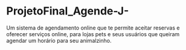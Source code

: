 # ProjetoFinal_Agende-J-
Um sistema de agendamento online que te permite aceitar reservas e oferecer serviços online, para lojas pets e seus usuários que queiram agendar um horário para seu animalzinho.
